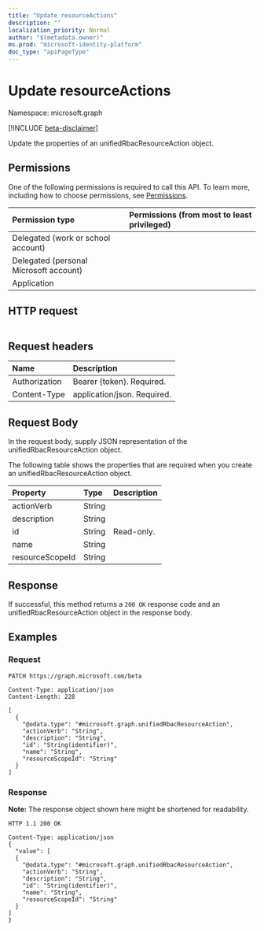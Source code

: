 ```yaml
---
title: "Update resourceActions"
description: ""
localization_priority: Normal
author: "$(metadata.owner)"
ms.prod: "microsoft-identity-platform"
doc_type: "apiPageType"
---
```


# Update resourceActions

Namespace: microsoft.graph

[!INCLUDE [beta-disclaimer](../../includes/beta-disclaimer.md)]

Update the properties of an unifiedRbacResourceAction object.

## Permissions

One of the following permissions is required to call this API. To learn more, including how to choose permissions, see [Permissions](/graph/permissions-reference).

| Permission type                        | Permissions (from most to least privileged) |
| :------------------------------------- | :------------------------------------------ |
| Delegated (work or school account)     |                                             |
| Delegated (personal Microsoft account) |                                             |
| Application                            |                                             |

## HTTP request

<!-- {
  "blockType": "ignored"
}
-->

```http

```

## Request headers

| Name          | Description                 |
| :------------ | :-------------------------- |
| Authorization | Bearer {token}. Required.   |
| Content-Type  | application/json. Required. |

## Request Body

In the request body, supply JSON representation of the unifiedRbacResourceAction object.

<!-- Actions and Functions -->

<!-- CRUD Methods -->

The following table shows the properties that are required when you create an unifiedRbacResourceAction object.

| Property        | Type   | Description |
| :-------------- | :----- | :---------- |
| actionVerb      | String |             |
| description     | String |             |
| id              | String | Read-only.  |
| name            | String |             |
| resourceScopeId | String |             |

## Response

If successful, this method returns a `200 OK` response code and an unifiedRbacResourceAction object in the response body.

## Examples

### Request

<!-- {
  "blockType": "request",
  "name": "update_resourceactions"
}
-->

```http
PATCH https://graph.microsoft.com/beta

Content-Type: application/json
Content-Length: 228

[
  {
    "@odata.type": "#microsoft.graph.unifiedRbacResourceAction",
    "actionVerb": "String",
    "description": "String",
    "id": "String(identifier)",
    "name": "String",
    "resourceScopeId": "String"
  }
]

```

### Response

**Note:** The response object shown here might be shortened for readability.

<!-- {
  "blockType": "response",
  "truncated": true,
  "@odata.type": "$(this.ReturnTypeFullName)"
}
-->

```http
HTTP 1.1 200 OK

Content-Type: application/json
{
  "value": [
  {
    "@odata.type": "#microsoft.graph.unifiedRbacResourceAction",
    "actionVerb": "String",
    "description": "String",
    "id": "String(identifier)",
    "name": "String",
    "resourceScopeId": "String"
  }
]
}

```
